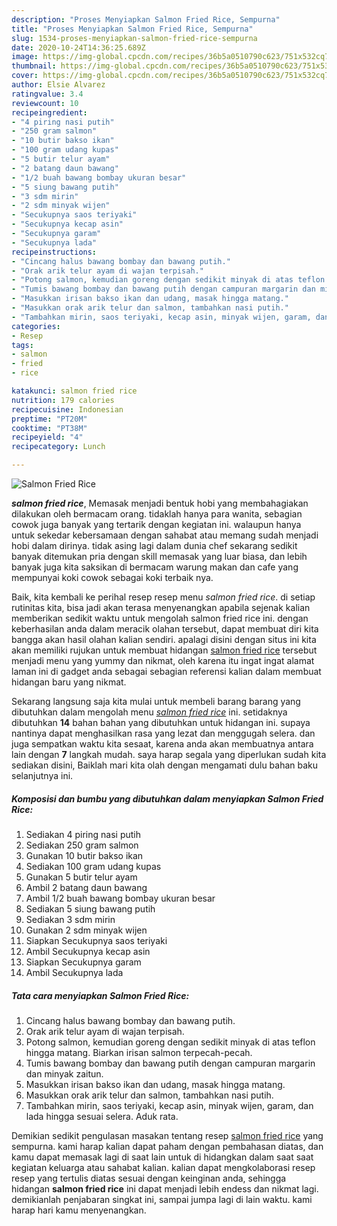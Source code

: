 ```yaml
---
description: "Proses Menyiapkan Salmon Fried Rice, Sempurna"
title: "Proses Menyiapkan Salmon Fried Rice, Sempurna"
slug: 1534-proses-menyiapkan-salmon-fried-rice-sempurna
date: 2020-10-24T14:36:25.689Z
image: https://img-global.cpcdn.com/recipes/36b5a0510790c623/751x532cq70/salmon-fried-rice-foto-resep-utama.jpg
thumbnail: https://img-global.cpcdn.com/recipes/36b5a0510790c623/751x532cq70/salmon-fried-rice-foto-resep-utama.jpg
cover: https://img-global.cpcdn.com/recipes/36b5a0510790c623/751x532cq70/salmon-fried-rice-foto-resep-utama.jpg
author: Elsie Alvarez
ratingvalue: 3.4
reviewcount: 10
recipeingredient:
- "4 piring nasi putih"
- "250 gram salmon"
- "10 butir bakso ikan"
- "100 gram udang kupas"
- "5 butir telur ayam"
- "2 batang daun bawang"
- "1/2 buah bawang bombay ukuran besar"
- "5 siung bawang putih"
- "3 sdm mirin"
- "2 sdm minyak wijen"
- "Secukupnya saos teriyaki"
- "Secukupnya kecap asin"
- "Secukupnya garam"
- "Secukupnya lada"
recipeinstructions:
- "Cincang halus bawang bombay dan bawang putih."
- "Orak arik telur ayam di wajan terpisah."
- "Potong salmon, kemudian goreng dengan sedikit minyak di atas teflon hingga matang. Biarkan irisan salmon terpecah-pecah."
- "Tumis bawang bombay dan bawang putih dengan campuran margarin dan minyak zaitun."
- "Masukkan irisan bakso ikan dan udang, masak hingga matang."
- "Masukkan orak arik telur dan salmon, tambahkan nasi putih."
- "Tambahkan mirin, saos teriyaki, kecap asin, minyak wijen, garam, dan lada hingga sesuai selera. Aduk rata."
categories:
- Resep
tags:
- salmon
- fried
- rice

katakunci: salmon fried rice 
nutrition: 179 calories
recipecuisine: Indonesian
preptime: "PT20M"
cooktime: "PT38M"
recipeyield: "4"
recipecategory: Lunch

---
```



![Salmon Fried Rice](https://img-global.cpcdn.com/recipes/36b5a0510790c623/751x532cq70/salmon-fried-rice-foto-resep-utama.jpg)

<b><i>salmon fried rice</i></b>, Memasak menjadi bentuk hobi yang membahagiakan dilakukan oleh bermacam orang. tidaklah hanya para wanita, sebagian cowok juga banyak yang tertarik dengan kegiatan ini. walaupun hanya untuk sekedar kebersamaan dengan sahabat atau memang sudah menjadi hobi dalam dirinya. tidak asing lagi dalam dunia chef sekarang sedikit banyak ditemukan pria dengan skill memasak yang luar biasa, dan lebih banyak juga kita saksikan di bermacam warung makan dan cafe yang mempunyai koki cowok sebagai koki terbaik nya.

Baik, kita kembali ke perihal resep resep menu <i>salmon fried rice</i>. di setiap rutinitas kita, bisa jadi akan terasa menyenangkan apabila sejenak kalian memberikan sedikit waktu untuk mengolah salmon fried rice ini. dengan keberhasilan anda dalam meracik olahan tersebut, dapat membuat diri kita bangga akan hasil olahan kalian sendiri. apalagi disini dengan situs ini kita akan memiliki rujukan untuk membuat hidangan <u>salmon fried rice</u> tersebut menjadi menu yang yummy dan nikmat, oleh karena itu ingat ingat alamat laman ini di gadget anda sebagai sebagian referensi kalian dalam membuat hidangan baru yang nikmat.




Sekarang langsung saja kita mulai untuk membeli barang barang yang dibutuhkan dalam mengolah menu <u><i>salmon fried rice</i></u> ini. setidaknya dibutuhkan <b>14</b> bahan bahan yang dibutuhkan untuk hidangan ini. supaya nantinya dapat menghasilkan rasa yang lezat dan menggugah selera. dan juga sempatkan waktu kita sesaat, karena anda akan membuatnya antara lain dengan <b>7</b> langkah mudah. saya harap segala yang diperlukan sudah kita sediakan disini, Baiklah mari kita olah dengan mengamati dulu bahan baku selanjutnya ini.

<!--inarticleads1-->

##### Komposisi dan bumbu yang dibutuhkan dalam menyiapkan Salmon Fried Rice:

1. Sediakan 4 piring nasi putih
1. Sediakan 250 gram salmon
1. Gunakan 10 butir bakso ikan
1. Sediakan 100 gram udang kupas
1. Gunakan 5 butir telur ayam
1. Ambil 2 batang daun bawang
1. Ambil 1/2 buah bawang bombay ukuran besar
1. Sediakan 5 siung bawang putih
1. Sediakan 3 sdm mirin
1. Gunakan 2 sdm minyak wijen
1. Siapkan Secukupnya saos teriyaki
1. Ambil Secukupnya kecap asin
1. Siapkan Secukupnya garam
1. Ambil Secukupnya lada




<!--inarticleads2-->

##### Tata cara menyiapkan Salmon Fried Rice:

1. Cincang halus bawang bombay dan bawang putih.
1. Orak arik telur ayam di wajan terpisah.
1. Potong salmon, kemudian goreng dengan sedikit minyak di atas teflon hingga matang. Biarkan irisan salmon terpecah-pecah.
1. Tumis bawang bombay dan bawang putih dengan campuran margarin dan minyak zaitun.
1. Masukkan irisan bakso ikan dan udang, masak hingga matang.
1. Masukkan orak arik telur dan salmon, tambahkan nasi putih.
1. Tambahkan mirin, saos teriyaki, kecap asin, minyak wijen, garam, dan lada hingga sesuai selera. Aduk rata.




Demikian sedikit pengulasan masakan tentang resep <u>salmon fried rice</u> yang sempurna. kami harap kalian dapat paham dengan pembahasan diatas, dan kamu dapat memasak lagi di saat lain untuk di hidangkan dalam saat saat kegiatan keluarga atau sahabat kalian. kalian dapat mengkolaborasi resep resep yang tertulis diatas sesuai dengan keinginan anda, sehingga hidangan <b>salmon fried rice</b> ini dapat menjadi lebih endess dan nikmat lagi. demikianlah penjabaran singkat ini, sampai jumpa lagi di lain waktu. kami harap hari kamu menyenangkan.
